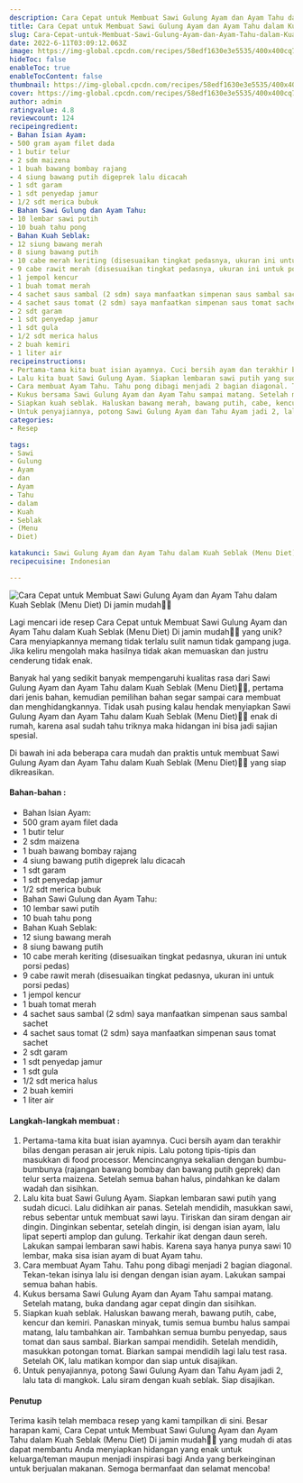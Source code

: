 ```yaml
---
description: Cara Cepat untuk Membuat Sawi Gulung Ayam dan Ayam Tahu dalam Kuah Seblak (Menu Diet) Di jamin mudah"
title: Cara Cepat untuk Membuat Sawi Gulung Ayam dan Ayam Tahu dalam Kuah Seblak (Menu Diet) Di jamin mudah
slug: Cara-Cepat-untuk-Membuat-Sawi-Gulung-Ayam-dan-Ayam-Tahu-dalam-Kuah-Seblak-%28Menu-Diet%29-Di-jamin-mudah
date: 2022-6-11T03:09:12.063Z
image: https://img-global.cpcdn.com/recipes/58edf1630e3e5535/400x400cq70/photo.jpg
hideToc: false
enableToc: true
enableTocContent: false
thumbnail: https://img-global.cpcdn.com/recipes/58edf1630e3e5535/400x400cq70/photo.jpg
cover: https://img-global.cpcdn.com/recipes/58edf1630e3e5535/400x400cq70/photo.jpg
author: admin
ratingvalue: 4.8
reviewcount: 124
recipeingredient:
- Bahan Isian Ayam:
- 500 gram ayam filet dada
- 1 butir telur
- 2 sdm maizena
- 1 buah bawang bombay rajang
- 4 siung bawang putih digeprek lalu dicacah
- 1 sdt garam
- 1 sdt penyedap jamur
- 1/2 sdt merica bubuk
- Bahan Sawi Gulung dan Ayam Tahu:
- 10 lembar sawi putih
- 10 buah tahu pong
- Bahan Kuah Seblak:
- 12 siung bawang merah
- 8 siung bawang putih
- 10 cabe merah keriting (disesuaikan tingkat pedasnya, ukuran ini untuk porsi pedas)
- 9 cabe rawit merah (disesuaikan tingkat pedasnya, ukuran ini untuk porsi pedas)
- 1 jempol kencur
- 1 buah tomat merah
- 4 sachet saus sambal (2 sdm) saya manfaatkan simpenan saus sambal sachet
- 4 sachet saus tomat (2 sdm) saya manfaatkan simpenan saus tomat sachet
- 2 sdt garam
- 1 sdt penyedap jamur
- 1 sdt gula
- 1/2 sdt merica halus
- 2 buah kemiri
- 1 liter air
recipeinstructions:
- Pertama-tama kita buat isian ayamnya. Cuci bersih ayam dan terakhir bilas dengan perasan air jeruk nipis. Lalu potong tipis-tipis dan masukkan di food processor. Mencincangnya sekalian dengan bumbu-bumbunya (rajangan bawang bombay dan bawang putih geprek) dan telur serta maizena. Setelah semua bahan halus, pindahkan ke dalam wadah dan sisihkan.
- Lalu kita buat Sawi Gulung Ayam. Siapkan lembaran sawi putih yang sudah dicuci. Lalu didihkan air panas. Setelah mendidih, masukkan sawi, rebus sebentar untuk membuat sawi layu. Tiriskan dan siram dengan air dingin. Dinginkan sebentar, setelah dingin, isi dengan isian ayam, lalu lipat seperti amplop dan gulung. Terkahir ikat dengan daun sereh. Lakukan sampai lembaran sawi habis. Karena saya hanya punya sawi 10 lembar, maka sisa isian ayam di buat Ayam tahu.
- Cara membuat Ayam Tahu. Tahu pong dibagi menjadi 2 bagian diagonal. Tekan-tekan isinya lalu isi dengan dengan isian ayam. Lakukan sampai semua bahan habis.
- Kukus bersama Sawi Gulung Ayam dan Ayam Tahu sampai matang. Setelah matang, buka dandang agar cepat dingin dan sisihkan.
- Siapkan kuah seblak. Haluskan bawang merah, bawang putih, cabe, kencur dan kemiri. Panaskan minyak, tumis semua bumbu halus sampai matang, lalu tambahkan air. Tambahkan semua bumbu penyedap, saus tomat dan saus sambal. Biarkan sampai mendidih. Setelah mendidih, masukkan potongan tomat. Biarkan sampai mendidih lagi lalu test rasa. Setelah OK, lalu matikan kompor dan siap untuk disajikan.
- Untuk penyajiannya, potong Sawi Gulung Ayam dan Tahu Ayam jadi 2, lalu tata di mangkok. Lalu siram dengan kuah seblak. Siap disajikan.
categories:
- Resep

tags:
- Sawi
- Gulung
- Ayam
- dan
- Ayam
- Tahu
- dalam
- Kuah
- Seblak
- (Menu
- Diet)

katakunci: Sawi Gulung Ayam dan Ayam Tahu dalam Kuah Seblak (Menu Diet)
recipecuisine: Indonesian

---
```


![Cara Cepat untuk Membuat Sawi Gulung Ayam dan Ayam Tahu dalam Kuah Seblak (Menu Diet) Di jamin mudah👩‍🍳](https://img-global.cpcdn.com/recipes/58edf1630e3e5535/400x400cq70/photo.jpg)

Lagi mencari ide resep Cara Cepat untuk Membuat Sawi Gulung Ayam dan Ayam Tahu dalam Kuah Seblak (Menu Diet) Di jamin mudah👩‍🍳 yang unik? Cara menyiapkannya memang tidak terlalu sulit namun tidak gampang juga. Jika keliru mengolah maka hasilnya tidak akan memuaskan dan justru cenderung tidak enak.

Banyak hal yang sedikit banyak mempengaruhi kualitas rasa dari Sawi Gulung Ayam dan Ayam Tahu dalam Kuah Seblak (Menu Diet)👩‍🍳, pertama dari jenis bahan, kemudian pemilihan bahan segar sampai cara membuat dan menghidangkannya. Tidak usah pusing kalau hendak menyiapkan Sawi Gulung Ayam dan Ayam Tahu dalam Kuah Seblak (Menu Diet)👩‍🍳 enak di rumah, karena asal sudah tahu triknya maka hidangan ini bisa jadi sajian spesial.

Di bawah ini ada beberapa cara mudah dan praktis untuk membuat Sawi Gulung Ayam dan Ayam Tahu dalam Kuah Seblak (Menu Diet)👩‍🍳 yang siap dikreasikan.

<!--inarticleads1-->

#### Bahan-bahan :

- Bahan Isian Ayam:
- 500 gram ayam filet dada
- 1 butir telur
- 2 sdm maizena
- 1 buah bawang bombay rajang
- 4 siung bawang putih digeprek lalu dicacah
- 1 sdt garam
- 1 sdt penyedap jamur
- 1/2 sdt merica bubuk
- Bahan Sawi Gulung dan Ayam Tahu:
- 10 lembar sawi putih
- 10 buah tahu pong
- Bahan Kuah Seblak:
- 12 siung bawang merah
- 8 siung bawang putih
- 10 cabe merah keriting (disesuaikan tingkat pedasnya, ukuran ini untuk porsi pedas)
- 9 cabe rawit merah (disesuaikan tingkat pedasnya, ukuran ini untuk porsi pedas)
- 1 jempol kencur
- 1 buah tomat merah
- 4 sachet saus sambal (2 sdm) saya manfaatkan simpenan saus sambal sachet
- 4 sachet saus tomat (2 sdm) saya manfaatkan simpenan saus tomat sachet
- 2 sdt garam
- 1 sdt penyedap jamur
- 1 sdt gula
- 1/2 sdt merica halus
- 2 buah kemiri
- 1 liter air

<!--inarticleads2-->

#### Langkah-langkah membuat :

1. Pertama-tama kita buat isian ayamnya. Cuci bersih ayam dan terakhir bilas dengan perasan air jeruk nipis. Lalu potong tipis-tipis dan masukkan di food processor. Mencincangnya sekalian dengan bumbu-bumbunya (rajangan bawang bombay dan bawang putih geprek) dan telur serta maizena. Setelah semua bahan halus, pindahkan ke dalam wadah dan sisihkan.
1. Lalu kita buat Sawi Gulung Ayam. Siapkan lembaran sawi putih yang sudah dicuci. Lalu didihkan air panas. Setelah mendidih, masukkan sawi, rebus sebentar untuk membuat sawi layu. Tiriskan dan siram dengan air dingin. Dinginkan sebentar, setelah dingin, isi dengan isian ayam, lalu lipat seperti amplop dan gulung. Terkahir ikat dengan daun sereh. Lakukan sampai lembaran sawi habis. Karena saya hanya punya sawi 10 lembar, maka sisa isian ayam di buat Ayam tahu.
1. Cara membuat Ayam Tahu. Tahu pong dibagi menjadi 2 bagian diagonal. Tekan-tekan isinya lalu isi dengan dengan isian ayam. Lakukan sampai semua bahan habis.
1. Kukus bersama Sawi Gulung Ayam dan Ayam Tahu sampai matang. Setelah matang, buka dandang agar cepat dingin dan sisihkan.
1. Siapkan kuah seblak. Haluskan bawang merah, bawang putih, cabe, kencur dan kemiri. Panaskan minyak, tumis semua bumbu halus sampai matang, lalu tambahkan air. Tambahkan semua bumbu penyedap, saus tomat dan saus sambal. Biarkan sampai mendidih. Setelah mendidih, masukkan potongan tomat. Biarkan sampai mendidih lagi lalu test rasa. Setelah OK, lalu matikan kompor dan siap untuk disajikan.
1. Untuk penyajiannya, potong Sawi Gulung Ayam dan Tahu Ayam jadi 2, lalu tata di mangkok. Lalu siram dengan kuah seblak. Siap disajikan.

#### Penutup

Terima kasih telah membaca resep yang kami tampilkan di sini. Besar harapan kami, Cara Cepat untuk Membuat Sawi Gulung Ayam dan Ayam Tahu dalam Kuah Seblak (Menu Diet) Di jamin mudah👩‍🍳 yang mudah di atas dapat membantu Anda menyiapkan hidangan yang enak untuk keluarga/teman maupun menjadi inspirasi bagi Anda yang berkeinginan untuk berjualan makanan. Semoga bermanfaat dan selamat mencoba!